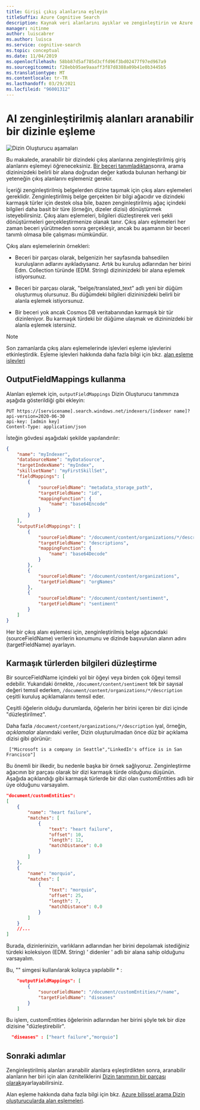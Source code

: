 ```yaml
---
title: Girişi çıkış alanlarına eşleyin
titleSuffix: Azure Cognitive Search
description: Kaynak veri alanlarını ayıklar ve zenginleştirin ve Azure Bilişsel Arama dizinindeki çıkış alanlarıyla eşleyin.
manager: nitinme
author: luiscabrer
ms.author: luisca
ms.service: cognitive-search
ms.topic: conceptual
ms.date: 11/04/2019
ms.openlocfilehash: 58bb87d5af785d3cffd96f3bd02477f97ed967a9
ms.sourcegitcommit: f28ebb95ae9aaaff3f87d8388a09b41e0b3445b5
ms.translationtype: MT
ms.contentlocale: tr-TR
ms.lasthandoff: 03/29/2021
ms.locfileid: "96001312"
---
```

# <a name="how-to-map-ai-enriched-fields-to-a-searchable-index"></a>AI zenginleştirilmiş alanları aranabilir bir dizinle eşleme

![Dizin Oluşturucu aşamaları](./media/cognitive-search-output-field-mapping/indexer-stages-output-field-mapping.png "Dizin Oluşturucu aşamaları")

Bu makalede, aranabilir bir dizindeki çıkış alanlarına zenginleştirilmiş giriş alanlarını eşlemeyi öğreneceksiniz. [Bir beceri tanımladıktan](cognitive-search-defining-skillset.md)sonra, arama dizininizdeki belirli bir alana doğrudan değer katkıda bulunan herhangi bir yeteneğin çıkış alanlarını eşlemeniz gerekir.

İçeriği zenginleştirilmiş belgelerden dizine taşımak için çıkış alanı eşlemeleri gereklidir.  Zenginleştirilmiş belge gerçekten bir bilgi ağacıdır ve dizindeki karmaşık türler için destek olsa bile, bazen zenginleştirilmiş ağaç içindeki bilgileri daha basit bir türe (örneğin, dizeler dizisi) dönüştürmek isteyebilirsiniz. Çıkış alanı eşlemeleri, bilgileri düzleştirerek veri şekli dönüştürmeleri gerçekleştirmenize olanak tanır. Çıkış alanı eşlemeleri her zaman beceri yürütmeden sonra gerçekleşir, ancak bu aşamanın bir beceri tanımlı olmasa bile çalışması mümkündür.

Çıkış alanı eşlemelerinin örnekleri:

* Beceri bir parçası olarak, belgenizin her sayfasında bahsedilen kuruluşların adlarını ayıkladıysanız. Artık bu kuruluş adlarından her birini Edm. Collection türünde (EDM. String) dizininizdeki bir alana eşlemek istiyorsunuz.

* Beceri bir parçası olarak, "belge/translated_text" adlı yeni bir düğüm oluşturmuş olursunuz. Bu düğümdeki bilgileri dizininizdeki belirli bir alanla eşlemek istiyorsunuz.

* Bir beceri yok ancak Cosmos DB veritabanından karmaşık bir tür dizinleniyor. Bu karmaşık türdeki bir düğüme ulaşmak ve dizininizdeki bir alanla eşlemek istersiniz.

> [!NOTE]
> Son zamanlarda çıkış alanı eşlemelerinde işlevleri eşleme işlevlerini etkinleştirdik. Eşleme işlevleri hakkında daha fazla bilgi için bkz. [alan eşleme işlevleri](./search-indexer-field-mappings.md#field-mapping-functions)

## <a name="use-outputfieldmappings"></a>OutputFieldMappings kullanma

Alanları eşlemek için, `outputFieldMappings` Dizin Oluşturucu tanımınıza aşağıda gösterildiği gibi ekleyin:

```http
PUT https://[servicename].search.windows.net/indexers/[indexer name]?api-version=2020-06-30
api-key: [admin key]
Content-Type: application/json
```

İsteğin gövdesi aşağıdaki şekilde yapılandırılır:

```json
{
    "name": "myIndexer",
    "dataSourceName": "myDataSource",
    "targetIndexName": "myIndex",
    "skillsetName": "myFirstSkillSet",
    "fieldMappings": [
        {
            "sourceFieldName": "metadata_storage_path",
            "targetFieldName": "id",
            "mappingFunction": {
                "name": "base64Encode"
            }
        }
    ],
    "outputFieldMappings": [
        {
            "sourceFieldName": "/document/content/organizations/*/description",
            "targetFieldName": "descriptions",
            "mappingFunction": {
                "name": "base64Decode"
            }
        },
        {
            "sourceFieldName": "/document/content/organizations",
            "targetFieldName": "orgNames"
        },
        {
            "sourceFieldName": "/document/content/sentiment",
            "targetFieldName": "sentiment"
        }
    ]
}
```

Her bir çıkış alanı eşlemesi için, zenginleştirilmiş belge ağacındaki (sourceFieldName) verilerin konumunu ve dizinde başvurulan alanın adını (targetFieldName) ayarlayın.

## <a name="flattening-information-from-complex-types"></a>Karmaşık türlerden bilgileri düzleştirme 

Bir sourceFieldName içindeki yol bir öğeyi veya birden çok öğeyi temsil edebilir. Yukarıdaki örnekte, ```/document/content/sentiment``` tek bir sayısal değeri temsil ederken, ```/document/content/organizations/*/description``` çeşitli kuruluş açıklamalarını temsil eder. 

Çeşitli öğelerin olduğu durumlarda, öğelerin her birini içeren bir dizi içinde "düzleştirilmez". 

Daha fazla ```/document/content/organizations/*/description``` iyal, örneğin, *açıklamalar* alanındaki veriler, Dizin oluşturulmadan önce düz bir açıklama dizisi gibi görünür:

```
 ["Microsoft is a company in Seattle","LinkedIn's office is in San Francisco"]
```

Bu önemli bir ilkedir, bu nedenle başka bir örnek sağlıyoruz. Zenginleştirme ağacının bir parçası olarak bir dizi karmaşık türde olduğunu düşünün. Aşağıda açıklandığı gibi karmaşık türlerde bir dizi olan customEntities adlı bir üye olduğunu varsayalım.

```json
"document/customEntities": 
[
    {
        "name": "heart failure",
        "matches": [
            {
                "text": "heart failure",
                "offset": 10,
                "length": 12,
                "matchDistance": 0.0
            }
        ]
    },
    {
        "name": "morquio",
        "matches": [
            {
                "text": "morquio",
                "offset": 25,
                "length": 7,
                "matchDistance": 0.0
            }
        ]
    }
    //...
]
```

Burada, dizinlerinizin, varlıkların adlarından her birini depolamak istediğiniz türdeki koleksiyon (EDM. String) ' didenler ' adlı bir alana sahip olduğunu varsayalım. 

Bu, "" simgesi kullanılarak kolayca yapılabilir \* :

```json
    "outputFieldMappings": [
        {
            "sourceFieldName": "/document/customEntities/*/name",
            "targetFieldName": "diseases"
        }
    ]
```

Bu işlem, customEntities öğelerinin adlarından her birini şöyle tek bir dize dizisine "düzleştirebilir".

```json
  "diseases" : ["heart failure","morquio"]
```

## <a name="next-steps"></a>Sonraki adımlar
Zenginleştirilmiş alanları aranabilir alanlara eşleştirdikten sonra, aranabilir alanların her biri için alan özniteliklerini [Dizin tanımının bir parçası olarak](search-what-is-an-index.md)ayarlayabilirsiniz.

Alan eşleme hakkında daha fazla bilgi için bkz. [Azure bilişsel arama Dizin oluşturucularda alan eşlemeleri](search-indexer-field-mappings.md).